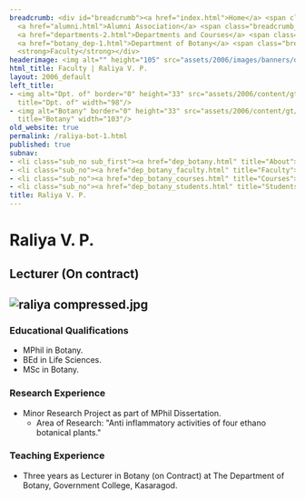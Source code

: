 ```yaml
---
breadcrumb: <div id="breadcrumb"><a href="index.html">Home</a> <span class="breadcrumb_spacer">&gt;</span>
  <a href="alumni.html">Alumni Association</a> <span class="breadcrumb_spacer">&gt;</span>
  <a href="departments-2.html">Departments and Courses</a> <span class="breadcrumb_spacer">&gt;</span>
  <a href="botany_dep-1.html">Department of Botany</a> <span class="breadcrumb_spacer">&gt;</span>
  <strong>Faculty</strong></div>
headerimage: <img alt="" height="105" src="assets/2006/images/banners/departments.jpg" width="472"/>
html_title: Faculty | Raliya V. P.
layout: 2006_default
left_title:
- <img alt="Dpt. of" border="0" height="33" src="assets/2006/content/gt/fcb6421c7c62628408190d4ca84029e5.png"
  title="Dpt. of" width="98"/>
- <img alt="Botany" border="0" height="33" src="assets/2006/content/gt/5e27a06476458eedd01db97afdec71f6.png"
  title="Botany" width="103"/>
old_website: true
permalink: /raliya-bot-1.html
published: true
subnav:
- <li class="sub_no sub_first"><a href="dep_botany.html" title="About">About</a></li>
- <li class="sub_no"><a href="dep_botany_faculty.html" title="Faculty">Faculty</a></li>
- <li class="sub_no"><a href="dep_botany_courses.html" title="Courses">Courses</a></li>
- <li class="sub_no"><a href="dep_botany_students.html" title="Students">Students</a></li>
title: Raliya V. P.
---
```


# Raliya V. P.

## Lecturer (On contract)

![raliya compressed.jpg](assets/2006/content/assets/2006/images/d1fa23af6f9b07dc4cb4e083f6af0e08.jpg)  
---  
  
### Educational Qualifications

  * MPhil in Botany.
  * BEd in Life Sciences.
  * MSc in Botany.

### Research Experience

  * Minor Research Project as part of MPhil Dissertation.
    * Area of Research: "Anti inflammatory activities of four ethano botanical plants."

### Teaching Experience

  * Three years as Lecturer in Botany (on Contract) at The Department of Botany, Government College, Kasaragod.